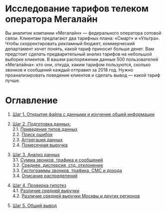 # Исследование тарифов телеком оператора Мегалайн

Вы аналитик компании «Мегалайн» — федерального оператора сотовой связи. Клиентам предлагают два тарифных плана: «Смарт» и «Ультра». Чтобы скорректировать рекламный бюджет, коммерческий департамент хочет понять, какой тариф приносит больше денег.
Вам предстоит сделать предварительный анализ тарифов на небольшой выборке клиентов. В вашем распоряжении данные 500 пользователей «Мегалайна»: кто они, откуда, каким тарифом пользуются, сколько звонков и сообщений каждый отправил за 2018 год. Нужно проанализировать поведение клиентов и сделать вывод — какой тариф лучше.

# Оглавление
1. [Шаг 1. Открытие файла с данными и изучение общей информации](#step1)

2. [Шаг 2. Подготовка данных:](#step2)<br>
 2.1. [Приведение типов данных](#step2-1)<br>
 2.2. [Поиск ошибок](#step2-2)<br>
 2.3. [Аггрегация данных](#step2-3)<br>
 2.4. [Помесячная выручка](#step2-4)<br>
3. [Шаг 3. Анализ данных](#step3)<br>
 3.1. [Сумма звонков, трафика и сообщений](#step3-1)<br>
 3.2. [Среднее, дисперсия, стд. отклонение](#step3-2)<br>
 3.3. [Гистограммы звонков, трафика, СМС и дохода](#step3-3)<br>
 3.4. [Описание распределений](#step3-4)<br>
4. [Шаг 4. Проверка гипотез](#step4)<br>
 4.1. [ Различие средней выручки](#step4-1)<br>
 4.2. [Различие средней выручки Москвы и других регионов](#step4-2)<br>
5. [Шаг 5. Общий вывод](#step5)<br>
